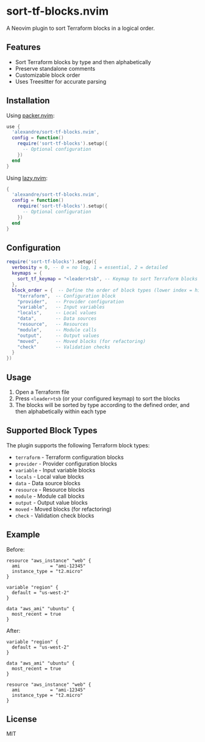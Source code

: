 # sort-tf-blocks.nvim

A Neovim plugin to sort Terraform blocks in a logical order.

## Features

- Sort Terraform blocks by type and then alphabetically
- Preserve standalone comments
- Customizable block order
- Uses Treesitter for accurate parsing

## Installation

Using [packer.nvim](https://github.com/wbthomason/packer.nvim):

```lua
use {
  'alexandre/sort-tf-blocks.nvim',
  config = function()
    require('sort-tf-blocks').setup({
      -- Optional configuration
    })
  end
}
```

Using [lazy.nvim](https://github.com/folke/lazy.nvim):

```lua
{
  'alexandre/sort-tf-blocks.nvim',
  config = function()
    require('sort-tf-blocks').setup({
      -- Optional configuration
    })
  end
}
```

## Configuration

```lua
require('sort-tf-blocks').setup({
  verbosity = 0, -- 0 = no log, 1 = essential, 2 = detailed
  keymaps = {
    sort_tf_keymap = "<leader>tsb", -- Keymap to sort Terraform blocks
  },
  block_order = {  -- Define the order of block types (lower index = higher priority)
    "terraform",  -- Configuration block
    "provider",   -- Provider configuration
    "variable",   -- Input variables
    "locals",     -- Local values
    "data",       -- Data sources
    "resource",   -- Resources
    "module",     -- Module calls
    "output",     -- Output values
    "moved",      -- Moved blocks (for refactoring)
    "check"       -- Validation checks
  }
})
```

## Usage

1. Open a Terraform file
2. Press `<leader>tsb` (or your configured keymap) to sort the blocks
3. The blocks will be sorted by type according to the defined order, and then alphabetically within each type

## Supported Block Types

The plugin supports the following Terraform block types:

- `terraform` - Terraform configuration blocks
- `provider` - Provider configuration blocks
- `variable` - Input variable blocks
- `locals` - Local value blocks
- `data` - Data source blocks
- `resource` - Resource blocks
- `module` - Module call blocks
- `output` - Output value blocks
- `moved` - Moved blocks (for refactoring)
- `check` - Validation check blocks

## Example

Before:

```hcl
resource "aws_instance" "web" {
  ami           = "ami-12345"
  instance_type = "t2.micro"
}

variable "region" {
  default = "us-west-2"
}

data "aws_ami" "ubuntu" {
  most_recent = true
}
```

After:

```hcl
variable "region" {
  default = "us-west-2"
}

data "aws_ami" "ubuntu" {
  most_recent = true
}

resource "aws_instance" "web" {
  ami           = "ami-12345"
  instance_type = "t2.micro"
}
```

## License

MIT
